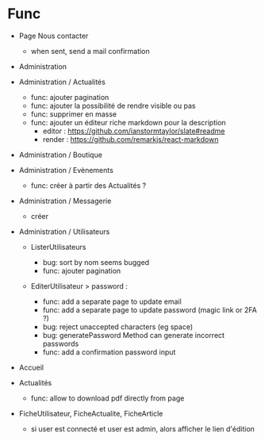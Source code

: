 # Func

- Page Nous contacter

  - when sent, send a mail confirmation

- Administration

- Administration / Actualités

  - func: ajouter pagination
  - func: ajouter la possibilité de rendre visible ou pas
  - func: supprimer en masse
  - func: ajouter un éditeur riche markdown pour la description
    - editor : https://github.com/ianstormtaylor/slate#readme
    - render : https://github.com/remarkjs/react-markdown

- Administration / Boutique

- Administration / Evènements

  - func: créer à partir des Actualités ?

- Administration / Messagerie

  - créer

- Administration / Utilisateurs

  - ListerUtilisateurs

    - bug: sort by nom seems bugged
    - func: ajouter pagination

  - EditerUtilisateur > password :
    - func: add a separate page to update email
    - func: add a separate page to update password (magic link or 2FA ?)
    - bug: reject unaccepted characters (eg space)
    - bug: generatePassword Method can generate incorrect passwords
    - func: add a confirmation password input

- Accueil

- Actualités

  - func: allow to download pdf directly from page

- FicheUtilisateur, FicheActualite, FicheArticle
  - si user est connecté et user est admin, alors afficher le lien d'édition
